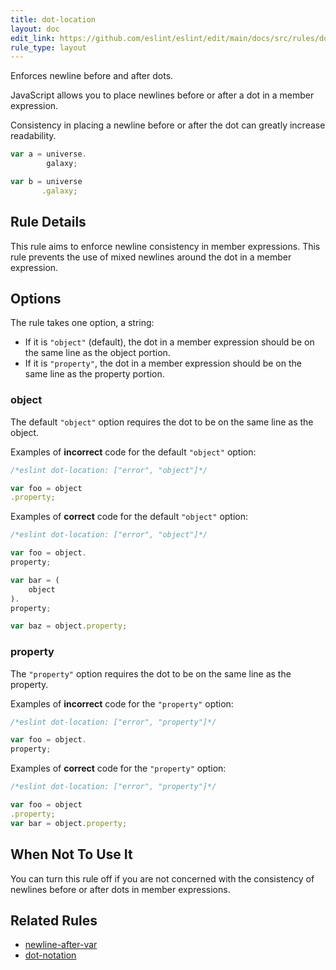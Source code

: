 ```yaml
---
title: dot-location
layout: doc
edit_link: https://github.com/eslint/eslint/edit/main/docs/src/rules/dot-location.md
rule_type: layout
---
```


<!--FIXABLE-->

Enforces newline before and after dots.

JavaScript allows you to place newlines before or after a dot in a member expression.

Consistency in placing a newline before or after the dot can greatly increase readability.

```js
var a = universe.
        galaxy;

var b = universe
       .galaxy;
```

## Rule Details

This rule aims to enforce newline consistency in member expressions. This rule prevents the use of mixed newlines around the dot in a member expression.

## Options

The rule takes one option, a string:

* If it is `"object"` (default), the dot in a member expression should be on the same line as the object portion.
* If it is `"property"`, the dot in a member expression should be on the same line as the property portion.

### object

The default `"object"` option requires the dot to be on the same line as the object.

Examples of **incorrect** code for the default `"object"` option:

```js
/*eslint dot-location: ["error", "object"]*/

var foo = object
.property;
```

Examples of **correct** code for the default `"object"` option:

```js
/*eslint dot-location: ["error", "object"]*/

var foo = object.
property;

var bar = (
    object
).
property;

var baz = object.property;
```

### property

The `"property"` option requires the dot to be on the same line as the property.

Examples of **incorrect** code for the `"property"` option:

```js
/*eslint dot-location: ["error", "property"]*/

var foo = object.
property;
```

Examples of **correct** code for the `"property"` option:

```js
/*eslint dot-location: ["error", "property"]*/

var foo = object
.property;
var bar = object.property;
```

## When Not To Use It

You can turn this rule off if you are not concerned with the consistency of newlines before or after dots in member expressions.

## Related Rules

* [newline-after-var](newline-after-var)
* [dot-notation](dot-notation)
